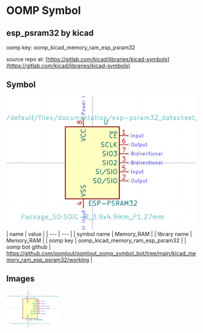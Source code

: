 # OOMP Symbol  
## esp_psram32  by kicad  
  
oomp key: oomp_kicad_memory_ram_esp_psram32  
  
source repo at: [https://gitlab.com/kicad/libraries/kicad-symbols](https://gitlab.com/kicad/libraries/kicad-symbols)  
## Symbol  
  
[![working.png](working_600.png)](working.png)  
| name | value | 
| --- | --- | 
| symbol name | Memory_RAM | 
| library name | Memory_RAM | 
| oomp key | oomp_kicad_memory_ram_esp_psram32 | 
| oomp bot github | https://github.com/oomlout/oomlout_oomp_symbol_bot/tree/main/kicad_memory_ram_esp_psram32/working | 
## Images  
  
[![working.png](working_140.png)](working.png)  
